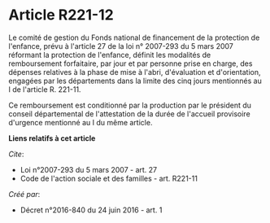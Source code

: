 # Article R221-12

Le comité de gestion du Fonds national de financement de la protection de l'enfance, prévu à l'article 27 de la loi n°
2007-293 du 5 mars 2007 réformant la protection de l'enfance, définit les modalités de remboursement forfaitaire, par jour et
par personne prise en charge, des dépenses relatives à la phase de mise à l'abri, d'évaluation et d'orientation, engagées par
les départements dans la limite des cinq jours mentionnés au I de l'article R. 221-11. 

Ce remboursement est conditionné par la production par le président du conseil départemental de l'attestation de la durée de
l'accueil provisoire d'urgence mentionné au I du même article.

**Liens relatifs à cet article**

_Cite_:

  - Loi n°2007-293 du 5 mars 2007 - art. 27
  - Code de l'action sociale et des familles - art. R221-11

_Créé par_:

  - Décret n°2016-840 du 24 juin 2016 - art. 1
